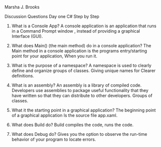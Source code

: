 Marsha J. Brooks

Discussion Questions Day one
C# Step by Step
1.	 What is a Console App?
A console application is an application that runs in a Command Prompt window , instead of providing a graphical
Interface (GUI).

2.	What does Main() (the main method) do in a console application?
The Main method in a console application is the programs entry/starting point for your application, 
When you run it.
3.	What is the purpose of a namespace?
A namespace is used to clearly define and organize groups of classes.  Giving unique names for 
Clearer definitions.
4.	 What is an assembly?
An assembly is a library of compiled code.  Developers use assemblies to package useful functionality that they have written so that they can distribute to other developers. Groups of classes.
5.	What it the starting point in a graphical application?
The beginning point of a graphical application Is the source file app.xaml.
6.	What does Build do?
Build compiles the code, runs the code.
7.	What does Debug do? 
Gives you the option to observe the run-time behavior of your program to locate errors. 

